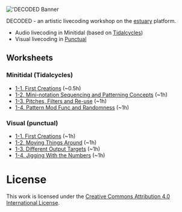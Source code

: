 !['DECODED Banner](https://photos.smugmug.com/photos/i-xF4p5Nz/0/5e711c84/X2/i-xF4p5Nz-X2.png)

DECODED - an artistic livecoding workshop on the [estuary](https://estuary.mcmaster.ca) platform. 

 - Audio livecoding in Minitidal (based on [Tidalcycles](https://tidalcycles.org/))
 - Visual livecoding in [Punctual](https://github.com/dktr0/Punctual)

## Worksheets

### Minitidal (Tidalcycles)

 - [1-1. First Creations](minitidal/1-1.md) (~0.5h)
 - [1-2. Mini-notation Sequencing and Patterning Concepts](minitidal/1-2.md) (~1h)
 - [1-3. Pitches, Filters and Re-use](minitidal/1-3.md) (~1h)
 - [1-4. Pattern Mod Func and Randomness](minitidal/1-4.md) (~1h)

### Visual (punctual)

 - [1-1. First Creations](punctual/1-1.md) (~1h)
 - [1-2. Moving Things Around](punctual/1-2.md) (~1h)
 - [1-3. Different Output Targets](punctual/1-3.md) (~1h)
 - [1-4. Jigging With the Numbers](punctual/1-4.md) (~1h)

# License

This work is licensed under the [Creative Commons Attribution 4.0 International License](http://creativecommons.org/licenses/by/4.0/). 
